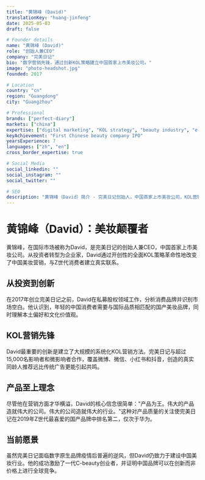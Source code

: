 ```yaml
---
title: "黄锦峰 (David)"
translationKey: "huang-jinfeng"
date: 2025-05-03
draft: false

# Founder details
name: "黄锦峰 (David)"
role: "创始人兼CEO"
company: "完美日记"
bio: "数字营销先锋，通过创新KOL策略建立中国首家上市美妆公司。"
image: "photo-headshot.jpg"
founded: 2017

# Location
country: "cn"
region: "Guangdong"
city: "Guangzhou"

# Professional
brands: ["perfect-diary"]
markets: ["china"]
expertise: ["digital marketing", "KOL strategy", "beauty industry", "e-commerce"]
keyAchievement: "First Chinese beauty company IPO"
yearsExperience: 7
languages: ["zh", "en"]
cross_border_expertise: true

# Social Media
social_linkedin: ""
social_instagram: ""
social_twitter: ""

# SEO
description: "黄锦峰（David）简介 - 完美日记创始人，中国首家上市美妆公司，KOL营销策略先锋。"
---
```


# 黄锦峰（David）：美妆颠覆者

黄锦峰，在国际市场被称为David，是完美日记的创始人兼CEO，中国首家上市美妆公司。从投资者转型为企业家，David通过开创性的全面KOL策略革命性地改变了中国美妆营销，与Z世代消费者建立真实联系。

## 从投资到创新

在2017年创立完美日记之前，David在私募股权领域工作，分析消费品牌并识别市场空白。他认识到，年轻的中国消费者需要与国际品质相匹配的国产美妆品牌，同时理解本土偏好和文化价值观。

## KOL营销先锋

David最重要的创新是建立了大规模的系统化KOL营销方法。完美日记与超过15,000名影响者和微影响者合作，覆盖微博、微信、小红书和抖音，创造的真实同龄人推荐远比传统广告更能引起共鸣。

## 产品至上理念

尽管他在营销方面才华横溢，David的核心信念很简单："产品为王。伟大的产品造就伟大的公司。伟大的公司造就伟大的行业。"这种对产品质量的关注使完美日记在2019年Z世代最喜爱的国产品牌中排名第二，仅次于华为。

## 当前愿景

虽然完美日记面临数字原生品牌疫情后普遍的逆风，但David仍致力于建设中国美妆行业。他的成功激励了一代C-beauty创业者，并证明中国品牌可以在创新而非价格上进行全球竞争。
